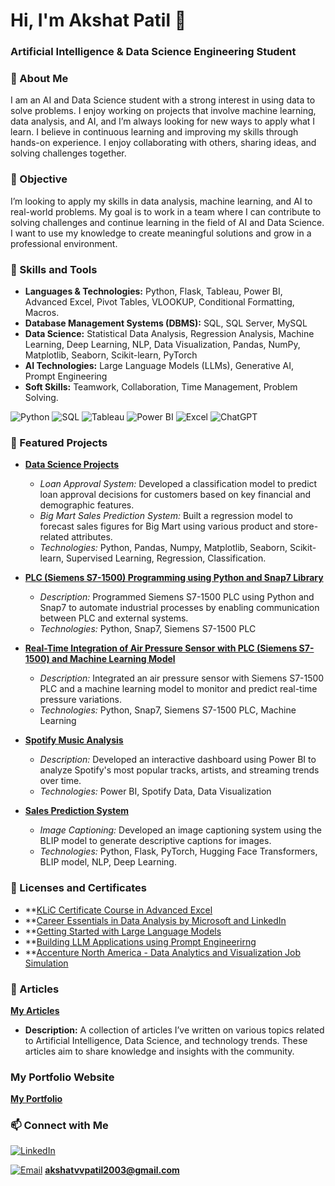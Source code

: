 # Hi, I'm Akshat Patil 👋
### Artificial Intelligence & Data Science Engineering Student
### 🌟 About Me
I am an AI and Data Science student with a strong interest in using data to solve problems. I enjoy working on projects that involve machine learning, data analysis, and AI, and I’m always looking for new ways to apply what I learn. I believe in continuous learning and improving my skills through hands-on experience. I enjoy collaborating with others, sharing ideas, and solving challenges together.

### 🎯 Objective
I’m looking to apply my skills in data analysis, machine learning, and AI to real-world problems. My goal is to work in a team where I can contribute to solving challenges and continue learning in the field of AI and Data Science. I want to use my knowledge to create meaningful solutions and grow in a professional environment.

### 🚀 Skills and Tools

- **Languages & Technologies:** Python, Flask, Tableau, Power BI, Advanced Excel, Pivot Tables, VLOOKUP, Conditional Formatting, Macros.
- **Database Management Systems (DBMS):** SQL, SQL Server, MySQL
- **Data Science:** Statistical Data Analysis, Regression Analysis, Machine Learning, Deep Learning, NLP, Data Visualization, Pandas, NumPy, Matplotlib, Seaborn, Scikit-learn, PyTorch
- **AI Technologies:** Large Language Models (LLMs), Generative AI, Prompt Engineering
- **Soft Skills:** Teamwork, Collaboration, Time Management, Problem Solving.

![Python](https://img.shields.io/badge/Python-3776AB?style=for-the-badge&logo=python&logoColor=white)
![SQL](https://img.shields.io/badge/SQL-4479A1?style=for-the-badge&logo=postgresql&logoColor=white)
![Tableau](https://img.shields.io/badge/Tableau-E97627?style=for-the-badge&logo=tableau&logoColor=white)
![Power BI](https://img.shields.io/badge/Power%20BI-F2C811?style=for-the-badge&logo=powerbi&logoColor=white)
![Excel](https://img.shields.io/badge/Microsoft%20Excel-217346?style=for-the-badge&logo=microsoftexcel&logoColor=white)
![ChatGPT](https://img.shields.io/badge/ChatGPT-412991?style=for-the-badge&logo=openai&logoColor=white)

### 📂 Featured Projects
  
- **[Data Science Projects](https://github.com/akshat-patil/Academor-Internship)**  
  - *Loan Approval System:* Developed a classification model to predict loan approval decisions for customers based on key financial and demographic features.
  - *Big Mart Sales Prediction System:* Built a regression model to forecast sales figures for Big Mart using various product and store-related attributes.
  - *Technologies:* Python, Pandas, Numpy, Matplotlib, Seaborn, Scikit-learn, Supervised Learning, Regression, Classification.

- **[PLC (Siemens S7-1500) Programming using Python and Snap7 Library](https://github.com/akshat-patil/TDK-Internship)**  
  - *Description:* Programmed Siemens S7-1500 PLC using Python and Snap7 to automate industrial processes by enabling communication between PLC and external systems.
  - *Technologies:* Python, Snap7, Siemens S7-1500 PLC

- **[Real-Time Integration of Air Pressure Sensor with PLC (Siemens S7-1500) and Machine Learning Model](https://github.com/akshat-patil/TDK-Internship)**  
  - *Description:* Integrated an air pressure sensor with Siemens S7-1500 PLC and a machine learning model to monitor and predict real-time pressure variations.
  - *Technologies:* Python, Snap7, Siemens S7-1500 PLC, Machine Learning
 
- **[Spotify Music Analysis](https://github.com/akshat-patil/Spotify-Music-Analysis)**  
  - *Description:* Developed an interactive dashboard using Power BI to analyze Spotify's most popular tracks, artists, and streaming trends over time.
  - *Technologies:* Power BI, Spotify Data, Data Visualization
 
- **[Sales Prediction System](https://github.com/akshat-patil/Image-Captioning-System)**  
  - *Image Captioning:* Developed an image captioning system using the BLIP model to generate descriptive captions for images.
  - *Technologies:* Python, Flask, PyTorch, Hugging Face Transformers, BLIP model, NLP, Deep Learning.
 
### 📜 Licenses and Certificates

- **[KLiC Certificate Course in Advanced Excel](https://github.com/akshat-patil/Licenses-and-Certificates)
- **[Career Essentials in Data Analysis by Microsoft and LinkedIn](https://github.com/akshat-patil/Licenses-and-Certificates)
- **[Getting Started with Large Language Models](https://github.com/akshat-patil/Licenses-and-Certificates)
- **[Building LLM Applications using Prompt Engineerirng](https://github.com/akshat-patil/Licenses-and-Certificates)
- **[Accenture North America - Data Analytics and Visualization Job Simulation](https://github.com/akshat-patil/Licenses-and-Certificates)

### 📝 Articles

**[My Articles](https://github.com/akshat-patil/Articles)**
- **Description:** A collection of articles I’ve written on various topics related to Artificial Intelligence, Data Science, and technology trends. These articles aim to share knowledge and insights with the community. 

### My Portfolio Website

**[My Portfolio](https://akshat-patil.github.io/portfolio/)**

### 📫 Connect with Me

[![LinkedIn](https://img.shields.io/badge/LinkedIn-0077B5?style=for-the-badge&logo=linkedin&logoColor=white)](https://www.linkedin.com/in/akshat-patil-468564283/)

[![Email](https://img.shields.io/badge/Email-D14836?style=for-the-badge&logo=gmail&logoColor=white)](mailto:akshatvvpatil2003@gmail.com) **akshatvvpatil2003@gmail.com**


